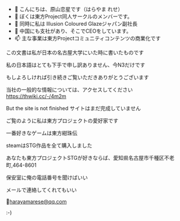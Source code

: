 - 👋 こんにちは、原山恋星です（はらやま れせ）
- 👀 ぼくは東方Project同人サークルのメンバーです。
- 🌱 同時に私は Illusion Coloured Glazeジャパン副社長
- 💞️ 中国にも支社があり、そこでCEOをしています。
- 📫 主な事業は東方Projectコミュニティコンテンツの商業化です

この文書は私が日本の名古屋大学にいた時に書いたものです

私の日本語はとても下手で申し訳ありません、今N3だけです

もしよろしければ引き続きご覧いただきありがとうございます

当社の一般的な情報については、アクセスしてください https://thwiki.cc/-/4m2m

But the site is not finished サイトはまだ完成していません

ご覧のように私は東方プロジェクトの愛好家です

一番好きなゲームは東方紺珠伝

steamはSTG作品を全て購入しました

あなたも東方プロジェクトSTGが好きならば、愛知県名古屋市千種区不老町,464-8601

保安室に俺の電話番号を聞けばいい

メールで連絡してくれてもいい

📧harayamarese@qq.com

:-)

